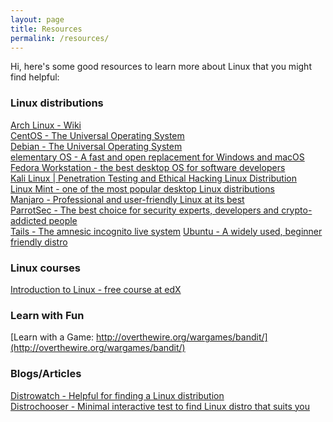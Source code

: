 ```yaml
---
layout: page
title: Resources
permalink: /resources/
---
```

Hi, here's some good resources to learn more about Linux that you might find helpful:

### Linux distributions
[Arch Linux - Wiki][arch]  
[CentOS - The Universal Operating System][centos]  
[Debian - The Universal Operating System][debian]  
[elementary OS - A fast and open replacement for Windows and macOS][elementary]  
[Fedora Workstation - the best desktop OS for software developers][fedora]  
[Kali Linux | Penetration Testing and Ethical Hacking Linux Distribution][kali]  
[Linux Mint - one of the most popular desktop Linux distributions][mint]  
[Manjaro - Professional and user-friendly Linux at its best][manjaro]  
[ParrotSec - The best choice for security experts, developers and crypto-addicted people][parrot]  
[Tails - The amnesic incognito live system][tails]
[Ubuntu - A widely used, beginner friendly distro][ubuntu]  

### Linux courses
[Introduction to Linux - free course at edX][linux_course_edx]

### Learn with Fun
[Learn with a Game:     http://overthewire.org/wargames/bandit/](http://overthewire.org/wargames/bandit/)

### Blogs/Articles
[Distrowatch - Helpful for finding a Linux distribution][distwatch]  
[Distrochooser - Minimal interactive test to find Linux distro that suits you][distrochooser]

[distwatch]:  https://www.distrowatch.com
[ubuntu]:     https://www.ubuntu.com
[arch]:       https://wiki.archlinux.org
[fedora]:     https://getfedora.org
[mint]:       https://www.linuxmint.com
[manjaro]:    https://manjaro.org
[debian]:     https://www.debian.org
[elementary]: https://elementary.io
[linux_course_edx]: https://www.edx.org/course/introduction-to-linux
[centos]: https://www.centos.org/
[kali]: https://www.kali.org/
[distrochooser]: https://distrochooser.de/en
[parrot]: https://parrotsec.org/
[tails]: https://tails.boum.org/
